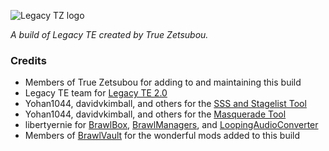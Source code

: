 ![Legacy TZ logo](https://github.com/zsd7200/legacy-tz/raw/master/logo.png)

*A build of Legacy TE created by True Zetsubou.*

### Credits
- Members of True Zetsubou for adding to and maintaining this build
- Legacy TE team for [Legacy TE 2.0](http://www.smashbroslegacy.com/legacy-te.html)
- Yohan1044, davidvkimball, and others for the [SSS and Stagelist Tool](https://modulous.net/mod/1660/Yohan%27s%20SSS%20and%20Stagelist%20Tool)
- Yohan1044, davidvkimball, and others for the [Masquerade Tool](https://modulous.net/mod/1614/Legacy%20TE%20Masquerade%20Tool)
- libertyernie for [BrawlBox](https://github.com/libertyernie/brawltools), [BrawlManagers](https://github.com/libertyernie/BrawlManagers), and [LoopingAudioConverter](https://github.com/libertyernie/LoopingAudioConverter)
- Members of [BrawlVault](http://forums.kc-mm.com/Gallery/BrawlView.php) for the wonderful mods added to this build
